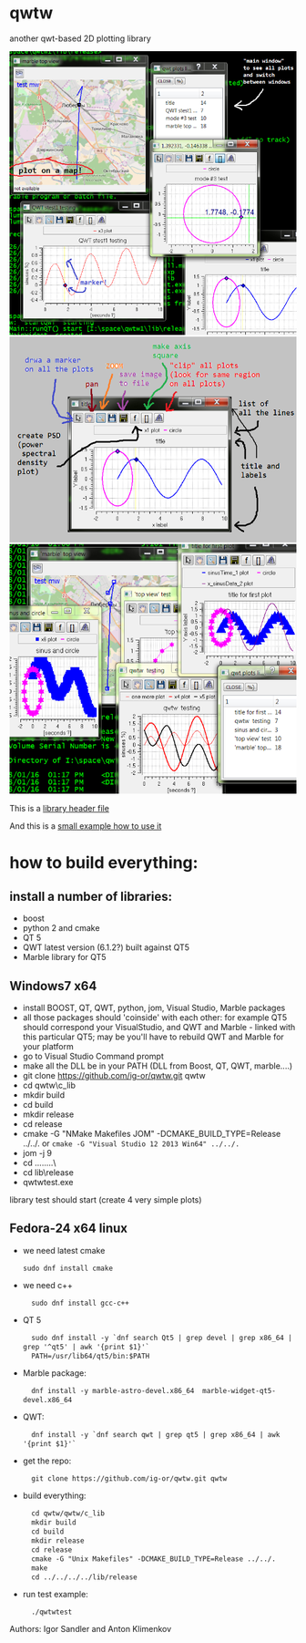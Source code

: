 # qwtw
another qwt-based 2D plotting library

![](readme/p1.png "plot examples")
![](readme/p2.png "plot description")
![](readme/p3.png "plot examples #2")

This is a [library header file](https://github.com/ig-or/qwtw/blob/master/qwtw/c_lib/qwtw_c.h)

And this is a [small example how to use it](https://github.com/ig-or/qwtw/blob/master/qwtw/c_lib/qwtwtest.cpp)

how to build everything:
==========================
install a number of libraries:
-----------------------------
* boost
* python 2  and cmake
* QT 5
* QWT latest version (6.1.2?) built against QT5
* Marble library for QT5

Windows7 x64
------------
* install BOOST, QT, QWT, python, jom, Visual Studio, Marble packages
* all those packages should 'coinside' with each other: for example
  QT5 should correspond your VisualStudio, and QWT and Marble -
  linked with this particular QT5;  may be you'll have to rebuild QWT and Marble for your platform
* go to Visual Studio Command prompt
* make all the DLL be in your PATH (DLL from Boost, QT, QWT, marble....)
* git clone https://github.com/ig-or/qwtw.git qwtw
* cd qwtw\c_lib
* mkdir build
* cd build
* mkdir release
* cd release
* cmake -G "NMake Makefiles JOM" -DCMAKE_BUILD_TYPE=Release ../../.
		or `cmake -G "Visual Studio 12 2013 Win64" ../../.`
* jom -j 9
* cd ..\..\..\..\
* cd lib\release
* qwtwtest.exe

library test should start (create 4 very simple plots)


Fedora-24 x64 linux
-------------------------
*  we need latest cmake

       sudo dnf install cmake
* we need c++

        sudo dnf install gcc-c++
* QT 5

        sudo dnf install -y `dnf search Qt5 | grep devel | grep x86_64 | grep '^qt5' | awk '{print $1}'`
        PATH=/usr/lib64/qt5/bin:$PATH
* Marble package:

        dnf install -y marble-astro-devel.x86_64  marble-widget-qt5-devel.x86_64
* QWT:

        dnf install -y `dnf search qwt | grep qt5 | grep x86_64 | awk '{print $1}'`
* get the repo:

        git clone https://github.com/ig-or/qwtw.git qwtw
* build everything:

        cd qwtw/qwtw/c_lib
        mkdir build
        cd build
        mkdir release
        cd release
        cmake -G "Unix Makefiles" -DCMAKE_BUILD_TYPE=Release ../../.
        make
        cd ../../../../lib/release
* run test example:

        ./qwtwtest




Authors: Igor Sandler and Anton Klimenkov
